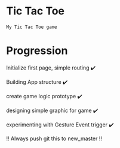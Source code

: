 # Tic Tac Toe
    My Tic Tac Toe game
# Progression
Initialize first page, simple routing :heavy_check_mark:

Building App structure :heavy_check_mark:

create game logic prototype :heavy_check_mark:

designing simple graphic for game :heavy_check_mark:

experimenting with Gesture Event trigger :heavy_check_mark:


!! Always push git this to new_master  !!
